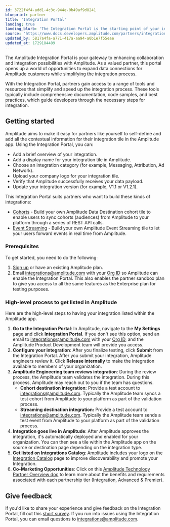 ```yaml
---
id: 3722f4f4-add1-4c3c-944e-0b49af9d8241
blueprint: partner
title: 'Integration Portal'
landing: true
landing_blurb: 'The Integration Portal is the starting point of your integration with Amplitude.'
source: 'https://www.docs.developers.amplitude.com/partners/integration-portal/'
updated_by: 5817a4fa-a771-417a-aa94-a0b1e7f55eae
updated_at: 1729184489
---
```

The Amplitude Integration Portal is your gateway to enhancing collaboration and integration possibilities with Amplitude. As a valued partner, this portal opens up a world of opportunities to expand data connections for Amplitude customers while simplifying the integration process. 

With the Integration Portal, partners gain access to a range of tools and resources that simplify and speed up the integration process. These tools typically include comprehensive documentation, code samples, and best practices, which guide developers through the necessary steps for integration.


## Getting started 

Amplitude aims to make it easy for partners like yourself to self-define and add all the contextual information for their integration tile in the Amplitude app. Using the Integration Portal, you can:

- Add a brief overview of your integration.
- Add a display name for your integration tile in Amplitude.
- Choose an integration category (for example, Messaging, Attribution, Ad Network).
- Upload your company logo for your integration tile.
- Verify that Amplitude successfully receives your data payload.
- Update your integration version (for example, V1.1 or V1.2.1).

This Integration Portal suits partners who want to build these kinds of integrations:

<!-- - [Event Ingestion](/docs/partners/create-an-event-ingestion-integration) - Build your own Amplitude Data Source tile to let your users set up an integration between Amplitude and your app. -->
- [Cohorts](/docs/partners/create-a-cohort-syncing-integration) - Build your own Amplitude Data Destination cohort tile to enable users to sync cohorts (audiences) from Amplitude to your platform through a series of REST API calls.
- [Event Streaming](/docs/partners/create-an-event-streaming-integration) - Build your own Amplitude Event Streaming tile to let your users forward events in real time from Amplitude. 

### Prerequisites 

To get started, you need to do the following:

1. [Sign up](https://amplitude.com/get-started) or have an existing Amplitude plan.
2. Email integrations@amplitude.com with your [Org ID](/docs/admin/account-management/account-settings) so Amplitude can enable the Integration Portal. This also enables the partner sandbox plan to give you access to all the same features as the Enterprise plan for testing purposes.

### High-level process to get listed in Amplitude

Here are the high-level steps to having your integration listed within the Amplitude app. 

1. **Go to the Integration Portal**: In Amplitude, navigate to the **My Settings** page and click **Integration Portal**. If you don't see this option, send an email to [integrations@amplitude.com](mailto:integrations@amplitude.com) with your [Org ID](/docs/admin/account-management/account-settings), and the Amplitude Product Development team will provide you access.
2. **Configure your integration**: After you finalize testing, click **Submit** from the Integration Portal. After you submit your integration, Amplitude engineers review it. Click **Release internally** to make the integration available to members of your organization. 
3. **Amplitude Engineering team reviews integration**: During the review process, the Amplitude team validates the integration. During this process, Amplitude may reach out to you if the team has questions.
    - **Cohort destination integration:** Provide a test account to integrations@amplitude.com. Typically the Amplitude team syncs a test cohort from Amplitude to your platform as part of the validation process.
    - **Streaming destination integration:** Provide a test account to integrations@amplitude.com. Typically the Amplitude team sends a test event from Amplitude to your platform as part of the validation process.
4. **Integration goes live in Amplitude**: After Amplitude approves the integration, it's automatically deployed and enabled for your organization. You can then see a tile within the Amplitude app on the source or destination page depending on the integration type.
5. **Get listed on Integrations Catalog**: Amplitude includes your logo on the [Integration Catalog](https://amplitude.com/integrations) page to improve discoverability and promote your Integration. 
6. **Co-Marketing Opportunities**: Click on this [Amplitude Technology Partner Overview doc](https://info.amplitude.com/rs/138-CDN-550/images/Amplitude_Tech_Partner_Overview.pdf) to learn more about the benefits and requirements associated with each partnership tier (Integration, Advanced & Premier). 

## Give feedback

If you'd like to share your experience and give feedback on the Integration Portal, fill out this [short survey](https://docs.google.com/forms/d/e/1FAIpQLScdj-pbOK5EbItwBNgF7KF9pBjeJZNzXNkqZ1ARJLm-Z3q1_Q/viewform?usp=sf_link). If you run into issues using the Integration Portal, you can email questions to <integrations@amplitude.com>.

<!-- vale on-->